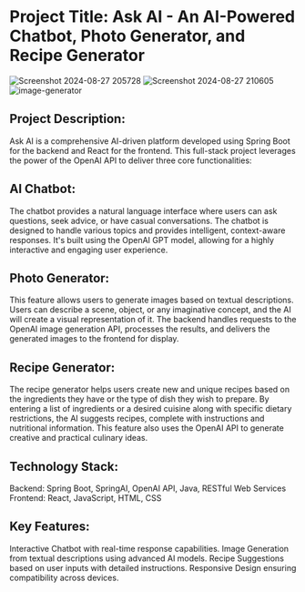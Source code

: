 # Project Title: Ask AI - An AI-Powered Chatbot, Photo Generator, and Recipe Generator

![Screenshot 2024-08-27 205728](https://github.com/user-attachments/assets/08c79b8d-bfc8-460d-9e48-1e06ac2ead25)
![Screenshot 2024-08-27 210605](https://github.com/user-attachments/assets/d6e34c06-76be-4232-be87-b6b7a460ef51)
![image-generator](https://github.com/user-attachments/assets/ed354eda-dccd-4e95-81f1-28f97c72c6e4)


## Project Description:

Ask AI is a comprehensive AI-driven platform developed using Spring Boot for the backend and React for the frontend. This full-stack project leverages the power of the OpenAI API to deliver three core functionalities:

## AI Chatbot:
The chatbot provides a natural language interface where users can ask questions, seek advice, or have casual conversations. The chatbot is designed to handle various topics and provides intelligent, context-aware responses. It's built using the OpenAI GPT model, allowing for a highly interactive and engaging user experience.

## Photo Generator:
This feature allows users to generate images based on textual descriptions. Users can describe a scene, object, or any imaginative concept, and the AI will create a visual representation of it. The backend handles requests to the OpenAI image generation API, processes the results, and delivers the generated images to the frontend for display.

## Recipe Generator:
The recipe generator helps users create new and unique recipes based on the ingredients they have or the type of dish they wish to prepare. By entering a list of ingredients or a desired cuisine along with specific dietary restrictions, the AI suggests recipes, complete with instructions and nutritional information. This feature also uses the OpenAI API to generate creative and practical culinary ideas.

## Technology Stack:

Backend: Spring Boot, SpringAI, OpenAI API, Java, RESTful Web Services
Frontend: React, JavaScript, HTML, CSS

## Key Features:

Interactive Chatbot with real-time response capabilities.
Image Generation from textual descriptions using advanced AI models.
Recipe Suggestions based on user inputs with detailed instructions.
Responsive Design ensuring compatibility across devices.

